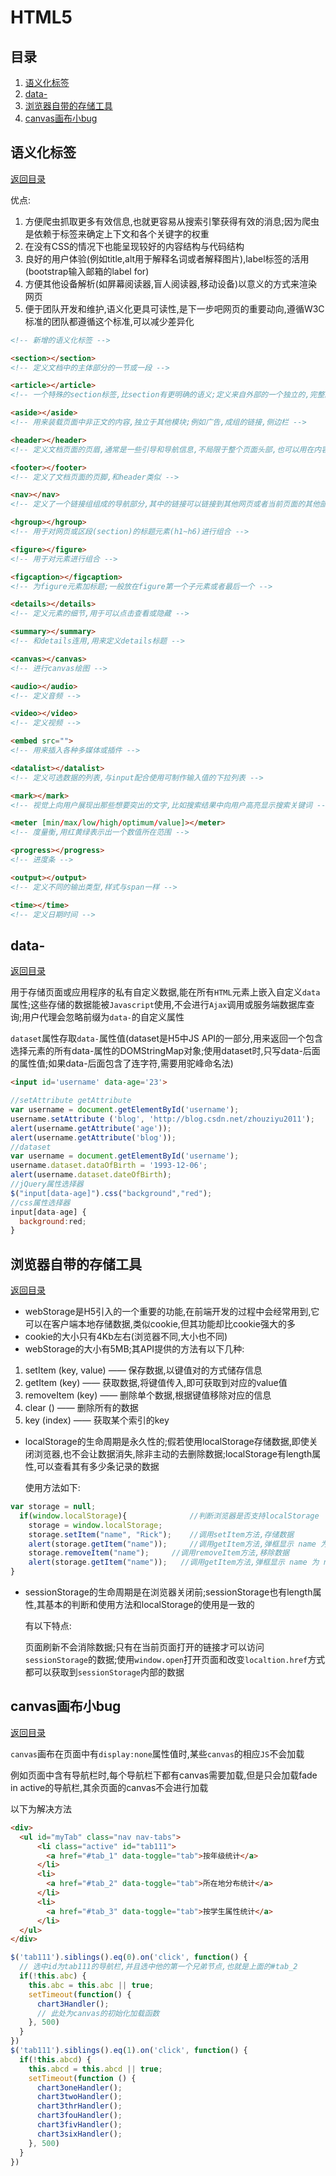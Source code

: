 # HTML5

## 目录

1. [语义化标签](#语义化标签)
1. [data-](#data-)
1. [浏览器自带的存储工具](#浏览器自带的存储工具)
1. [canvas画布小bug](#canvas画布小bug)

## 语义化标签

[返回目录](#目录)

优点:

1. 方便爬虫抓取更多有效信息,也就更容易从搜索引擎获得有效的消息;因为爬虫是依赖于标签来确定上下文和各个关键字的权重
2. 在没有CSS的情况下也能呈现较好的内容结构与代码结构
3. 良好的用户体验(例如title,alt用于解释名词或者解释图片),label标签的活用(bootstrap输入邮箱的label for)
4. 方便其他设备解析(如屏幕阅读器,盲人阅读器,移动设备)以意义的方式来渲染网页
5. 便于团队开发和维护,语义化更具可读性,是下一步吧网页的重要动向,遵循W3C标准的团队都遵循这个标准,可以减少差异化

~~~html
<!-- 新增的语义化标签 -->

<section></section>
<!-- 定义文档中的主体部分的一节或一段 -->

<article></article>
<!-- 一个特殊的section标签,比section有更明确的语义;定义来自外部的一个独立的,完整的内容块,例如什么论坛的文章,博客的文本 -->

<aside></aside>
<!-- 用来装载页面中非正文的内容,独立于其他模块;例如广告,成组的链接,侧边栏 -->

<header></header>
<!-- 定义文档页面的页眉,通常是一些引导和导航信息,不局限于整个页面头部,也可以用在内容里 -->

<footer></footer>
<!-- 定义了文档页面的页脚,和header类似 -->

<nav></nav>
<!-- 定义了一个链接组组成的导航部分,其中的链接可以链接到其他网页或者当前页面的其他部分 -->

<hgroup></hgroup>
<!-- 用于对网页或区段(section)的标题元素(h1~h6)进行组合 -->

<figure></figure>
<!-- 用于对元素进行组合 -->

<figcaption></figcaption>
<!-- 为figure元素加标题;一般放在figure第一个子元素或者最后一个 -->

<details></details>
<!-- 定义元素的细节,用于可以点击查看或隐藏 -->

<summary></summary>
<!-- 和details连用,用来定义details标题 -->

<canvas></canvas>
<!-- 进行canvas绘图 -->

<audio></audio>
<!-- 定义音频 -->

<video></video>
<!-- 定义视频 -->

<embed src="">
<!-- 用来插入各种多媒体或插件 -->

<datalist></datalist>
<!-- 定义可选数据的列表,与input配合使用可制作输入值的下拉列表 -->

<mark></mark>
<!-- 视觉上向用户展现出那些想要突出的文字,比如搜索结果中向用户高亮显示搜索关键词 -->

<meter [min/max/low/high/optimum/value]></meter>
<!-- 度量衡,用红黄绿表示出一个数值所在范围 -->

<progress></progress>
<!-- 进度条 -->

<output></output>
<!-- 定义不同的输出类型,样式与span一样 -->

<time></time>
<!-- 定义日期时间 -->
~~~

## data-

[返回目录](#目录)

用于存储页面或应用程序的私有自定义数据,能在所有`HTML`元素上嵌入自定义`data`属性;这些存储的数据能被`Javascript`使用,不会进行`Ajax`调用或服务端数据库查询;用户代理会忽略前缀为`data-`的自定义属性

`dataset`属性存取`data-`属性值(dataset是H5中JS API的一部分,用来返回一个包含选择元素的所有data-属性的DOMStringMap对象;使用dataset时,只写data-后面的属性值;如果data-后面包含了连字符,需要用驼峰命名法)

~~~html
<input id='username' data-age='23'>
~~~

~~~js
//setAttribute getAttribute
var username = document.getElementById('username');
username.setAttribute ('blog', 'http://blog.csdn.net/zhouziyu2011');
alert(username.getAttribute('age'));
alert(username.getAttribute('blog'));
//dataset
var username = document.getElementById('username');
username.dataset.dataOfBirth = '1993-12-06';
alert(username.dataset.dateOfBirth);
//jQuery属性选择器
$("input[data-age]").css("background","red");
//css属性选择器
input[data-age] {
  background:red;
}
~~~

## 浏览器自带的存储工具

[返回目录](#目录)

- webStorage是H5引入的一个重要的功能,在前端开发的过程中会经常用到,它可以在客户端本地存储数据,类似cookie,但其功能却比cookie强大的多
- cookie的大小只有4Kb左右(浏览器不同,大小也不同)
- webStorage的大小有5MB;其API提供的方法有以下几种:

1. setItem (key, value) ——  保存数据,以键值对的方式储存信息
2. getItem (key) ——  获取数据,将键值传入,即可获取到对应的value值
3. removeItem (key) ——  删除单个数据,根据键值移除对应的信息
4. clear () ——  删除所有的数据
5. key (index) —— 获取某个索引的key

- localStorage的生命周期是永久性的;假若使用localStorage存储数据,即使关闭浏览器,也不会让数据消失,除非主动的去删除数据;localStorage有length属性,可以查看其有多少条记录的数据

  使用方法如下:

~~~js
var storage = null;  
  if(window.localStorage){              //判断浏览器是否支持localStorage  
    storage = window.localStorage;
    storage.setItem("name", "Rick");    //调用setItem方法,存储数据  
    alert(storage.getItem("name"));     //调用getItem方法,弹框显示 name 为 Rick  
    storage.removeItem("name");     //调用removeItem方法,移除数据  
    alert(storage.getItem("name"));   //调用getItem方法,弹框显示 name 为 null  
}
~~~

- sessionStorage的生命周期是在浏览器关闭前;sessionStorage也有length属性,其基本的判断和使用方法和localStorage的使用是一致的

  有以下特点:

  页面刷新不会消除数据;只有在当前页面打开的链接才可以访问`sessionStorage`的数据;使用`window.open`打开页面和改变`localtion.href`方式都可以获取到`sessionStorage`内部的数据

## canvas画布小bug

[返回目录](#目录)

`canvas`画布在页面中有`display:none`属性值时,某些`canvas`的相应`JS`不会加载

例如页面中含有导航栏时,每个导航栏下都有canvas需要加载,但是只会加载fade in active的导航栏,其余页面的canvas不会进行加载

以下为解决方法

~~~html
<div>
  <ul id="myTab" class="nav nav-tabs">
      <li class="active" id="tab111">
        <a href="#tab_1" data-toggle="tab">按年级统计</a>
      </li>
      <li>
        <a href="#tab_2" data-toggle="tab">所在地分布统计</a>
      </li>
      <li>
        <a href="#tab_3" data-toggle="tab">按学生属性统计</a>
      </li>
  </ul>
</div>
~~~

~~~js
$('tab111').siblings().eq(0).on('click', function() {
  // 选中id为tab111的导航栏,并且选中他的第一个兄弟节点,也就是上面的#tab_2
  if(!this.abc) {
    this.abc = this.abc || true;
    setTimeout(function() {
      chart3Handler();  
      // 此处为canvas的初始化加载函数
    }, 500)
  }
})
$('tab111').siblings().eq(1).on('click', function() {
  if(!this.abcd) {
    this.abcd = this.abcd || true;
    setTimeout(function () {
      chart3oneHandler();
      chart3twoHandler();
      chart3thrHandler();
      chart3fouHandler();
      chart3fivHandler();
      chart3sixHandler();
    }, 500)
  }
})
~~~